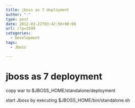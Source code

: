 ```yaml
---
title: jboss as 7 deployment
author: "-"
type: post
date: 2012-03-22T03:42:56+00:00
url: /?p=2599
categories:
  - Development
tags:
  - Jboss

---
```

# jboss as 7 deployment
copy war to $JBOSS_HOME/standalone/deployment

start Jboss by executing $JBOSS_HOME/bin/standalone.sh